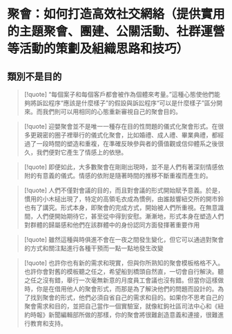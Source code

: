 # 聚會：如何打造高效社交網絡（提供實用的主題聚會、團建、公關活動、社群運營等活動的策劃及組織思路和技巧）

## 類別不是目的

> [!quote]
> “每個案子和每個客戶都會被作為個體來考量。”這種心態使他們能夠將訴訟程序“應該是什麼樣子”的假設與訴訟程序“可以是什麼樣子”區分開來。而我們則可以用相同的心態重新審視自己的聚會目的。

> [!quote]
> 迎嬰聚會並不是唯一一種存在目的性問題的儀式化聚會形式。在很多更親密的圈子裡舉行的儀式化聚會，比如婚禮、成人禮、畢業典禮，都經過了一段時間的塑造和重複，在準確反映參與者的價值觀或信仰體系之後很久，我們便對它產生了情感上的依戀。

> [!quote]
> 即便如此，大多數聚會在剛剛出現時，並不是人們有著深刻情感依附的有意義的儀式。情感的依附是隨著時間的推移不斷重複而產生的。

> [!quote]
> 人們不僅對會議的目的，而且對會議的形式開始賦予意義。於是，慣用的小木槌出現了，特定的高領毛衣成為慣例，由誰敲響紐交所的開市鈴也有了講究。形式本身，即聚會的完成方式，開始被人們所重視。在無意識間，人們便開始期待它，甚至從中得到安慰。漸漸地，形式本身在塑造人們對群體的歸屬感和他們在該群體中的身份認同方面發揮著重要作用

> [!quote]
> 雖然這種與時俱進不會在一夜之間發生變化，但它可以通過對聚會的方式和關注點進行各種干預而一點一點地發生改變

> [!quote]
> 也許你也有新的需求和現實，但與你所熟知的聚會模板格格不入。也許你會對舊的模板聽之任之，希望船到橋頭自然直，一切會自行解決。聽之任之沒有錯，舉行一次毫無新意的月度員工會議也沒有錯。但當你這樣做時，你是在借用他人的聚會形式，而那是為了解決他們的問題而設計的。為了找到聚會的形式，他們必須自省自己的需求和目的。如果你不思考自己的聚會需求和目的，並把自己當作一個實驗室，就像紅鉤社區司法中心和《紐約時報》新聞編輯部所做的那樣，你的聚會將很難創造意義和連接，很難進行教育和支持。